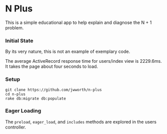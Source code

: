 # N Plus

This is a simple educational app to help explain and diagnose the N + 1 problem.

### Initial State

By its very nature, this is not an example of exemplary code.

The average ActiveRecord response time for users/index view is 2229.6ms. It takes the page about four seconds to load.

### Setup

```
git clone https://github.com/jwworth/n-plus
cd n-plus
rake db:migrate db:populate
```

### Eager Loading

The `preload`, `eager_load`, and `includes` methods are explored in the users controller.

